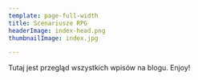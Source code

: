```yaml
---
template: page-full-width
title: Scenariusze RPG
headerImage: index-head.png
thumbnailImage: index.jpg

---
```

Tutaj jest przegląd wszystkich wpisów na blogu. Enjoy!
